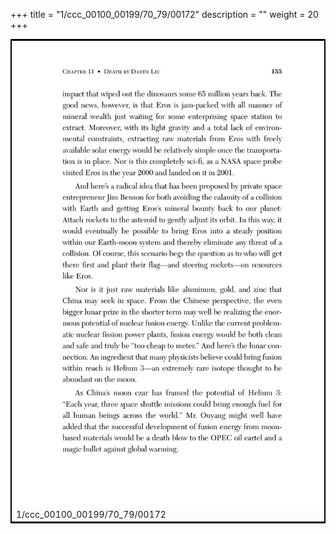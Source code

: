 +++
title = "1/ccc_00100_00199/70_79/00172"
description = ""
weight = 20
+++

<table style="border:2px solid black;max-width:800px;max-height:800px;" 
><tr><td>
<img class="center-fit-jpg"
src="/jpg_/out_jpg_dbc_172.jpg">
1/ccc_00100_00199/70_79/00172
</img></td></tr></table>
